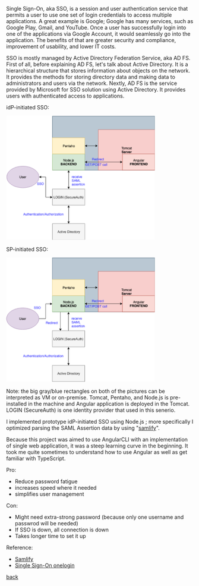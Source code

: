 Single Sign-On, aka SSO, is a session and user authentication service that permits a user to use one set of login credentials to access multiple applications. A great example is Google; Google has many services, such as Google Play, Gmail, and YouTube. Once a user has successfully login into one of the applications via Google Account, it would seamlessly go into the application. The benefits of that are greater security and compliance, improvement of usability, and lower IT costs. 

SSO is mostly managed by Active Directory Federation Service, aka AD FS. First of all, before explaining AD FS, let's talk about Active Directory. It is a hierarchical structure that stores information about objects on the network. It provides the methods for storing directory data and making data to administrators and users via the network. Nextly, AD FS is the service provided by Microsoft for SSO solution using Active Directory. It provides users with authenticated access to applications. 

idP-initiated SSO:

<!-- ![idP-initiated SSO](/assets/SSO/Picture2.png =250x250) -->
<img src="/assets/SSO/Picture2.png" alt="drawing" width="400">

SP-initiated SSO:

<img src="/assets/SSO/Picture3.png" alt="drawing" width="400">

Note: the big gray/blue rectangles on both of the pictures can be interpreted as VM or on-premise. Tomcat, Pentaho, and Node.js is pre-installed in the machine and Angular application is deployed in the Tomcat. LOGIN (SecureAuth) is one identity provider that used in this senerio.

I implemented prototype idP-initiated SSO using Node.js ; more specifically I optimized parsing the SAML Assertion data by using "[samlify][samlfiy]".

Because this project was aimed to use AngularCLI with an implementation of single web application, it was a steep learning curve in the beginning. It took me quite sometimes to understand how to use Angular as well as get familiar with TypeScript.


Pro:
- Reduce password fatigue
- increases speed where it needed
- simplifies user management 

Con:
- Might need extra-strong password (because only one username and passwrod will be needed)
- If SSO is down, all connection is down
- Takes longer time to set it up

Reference:
- [Samlify][samlfiy]
- [Single Sign-On onelogin][SSO]

[samlfiy]: https://www.npmjs.com/package/samlify
[SSO]:https://www.onelogin.com/learn/how-single-sign-on-works

[back](./)